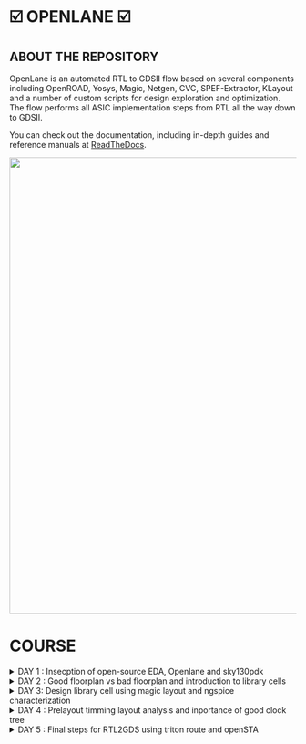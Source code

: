 # ☑️ OPENLANE ☑️

## ABOUT THE REPOSITORY
OpenLane is an automated RTL to GDSII flow based on several components including OpenROAD, Yosys, Magic, Netgen, CVC, SPEF-Extractor, KLayout and a number of custom scripts for design exploration and optimization. The flow performs all ASIC implementation steps from RTL all the way down to GDSII.

You can check out the documentation, including in-depth guides and reference manuals at [ReadTheDocs](https://openlane.readthedocs.io/).


<img src="https://github.com/Vinodkumar8318/Pes_Openlane_work/assets/142583979/b7591af9-cd28-4e59-abd4-c6a487935097" width=800 >


 # COURSE 
<details>
<summary> DAY 1 : Insecption of open-source EDA, Openlane and sky130pdk  </summary>
<br>

# 1) Introduction to QFN-48 Package,chip,pads,core,die,and IP's and Introduction to RISC-V

- Generally an Aurdino board or an FPGA board consists of an chip or processor inside it.
- The internal veiw of chip will be as below

![image](https://github.com/Vinodkumar8318/Pes_Openlane_work/assets/142583979/e360670e-f8d1-4ad0-89c5-5610e73a73e6)


![image](https://github.com/Vinodkumar8318/Pes_Openlane_work/assets/142583979/903374bb-7f68-429a-868f-f87c228b0d3c)


RISC-V is an open standard instruction set architecture based on established reduced instruction set computer principles. Unlike most other ISA designs, RISC-V is provided under royalty-free open-source licenses. 


![image](https://github.com/Vinodkumar8318/Pes_Openlane_work/assets/142583979/f911d452-d9a4-4226-976b-342f1c638536)





# 2) SOC Design and OpenLANE

## a) Components of open-source digital asic design**
 - Digital ASIC design, It mainly consists of
   - RTL IP's
   - EDA Tools
   - PDK Data

![image](https://github.com/Vinodkumar8318/Pes_Openlane_work/assets/142583979/aa667615-e543-40ba-adbd-77f215cb9ccf)
      

  - Open source digital ASIC design

![image](https://github.com/Vinodkumar8318/Pes_Openlane_work/assets/142583979/e8cdc897-6abe-422d-9e22-77ebbcf20177)

- What is PDK..?
  - Process Design Kit (PDK) Collection of files used to model a fabrication process for the EDA tools used to design an IC.
      - Process design rules : DRC,LVX,PEX
      - Device models
      - Digital standard cell Libraries
      - I/O libraries


 
## b) Simplified RTL2GDS Flow**

![image](https://github.com/Vinodkumar8318/Pes_Openlane_work/assets/142583979/3009c334-659e-4d09-89da-0314b20ba1db)

         1. Synthesis
         2. Floor planning and Power planning
         3. Placement 
         4. Clock tree synthsis (CTS)
         5. Routing 
         6. Sign off



## c) Introduction to Openlane ans strivechipsets**

   #### OPENLANE was started as an open-souce flow for a true Open source Tape-out experiment,
   #### STRIVES is a family of open everything socs.

   ![image](https://github.com/Vinodkumar8318/Pes_Openlane_work/assets/142583979/112a893f-0072-4018-88fa-10d6b07258ce)


   #### Goal of Openlane asic flow is :
    - Produce a clean GDSII with no humaninterventions
         - CLEAN means 
                - No LVS voilations
                - No DRC voilations
                - Timming voilations

    - Open Lane is tunned for the skywater 130nm open PDK .
    - Open lane is containerzied which means
                - Functional out of the box 
                - Instruction to built and run natevly with flow
    - Open lane has two mode of operation 
                - Atonomous 
                - Interative


## d) Introduction to Openlane Detailed ASIC flow design


   ![image](https://github.com/Vinodkumar8318/Pes_Openlane_work/assets/142583979/2d90d2e2-ba8a-48e9-bca7-b22d68195acc)

   
Here's a detailed ASIC design flow using OpenLane and the associated tools and software:

**1. Synthesis:** RTL code is synthesized into a gate-level netlist, optimizing for area, power, and timing.
   - **Tools/Software**: 
     - Yosys for synthesis.
     - ABC (A System for Sequential Synthesis and Verification) for technology mapping.
     - Cell libraries specific to the target process.
     - Yosys

       
**2. Floorplanning:** Define the chip's area and arrangement of major functional blocks.
   - **Tools/Software**: 
     - OpenROAD's TritonRoute for global placement.
     - Magic for floorplan visualization.
     - Chip floor planning - Partinioning the chip die between different system building blocks and place the I/O pads.
     - Macro floor planning - Dimensions, Pin locations, rows defination.
     - Power planning - It is typically assigned with multiple VDD and VSS (Power straps, Power pads, Power rings)
    
       
**3. Placement:** Position individual gates and standard cells optimally within the predefined areas.
   - **Tools/Software**: 
     - RePLace (REctangle PLACEr) for placement.
     - Magic for placement visualization.
     - Placement is usually done in 2 steps
              - Global placement
              - Detailed placement

       
**4. Clock Tree Synthesis:** Design a clock distribution network to ensure synchronous clock signals.
   - **Tools/Software**: 
     - OpenROAD's TritonCTS for clock tree synthesis.
    
     
**5. Routing:** Establish interconnections while adhering to design rules, optimizing for signal integrity and timing.
   - **Tools/Software**: 
     - FastRoute for global and detailed routing.
     - Magic for routing visualization.


**6. Design Rule Checking (DRC):**  Verify that the layout complies with manufacturing design rules.
   - **Tools/Software**: 
     - Magic for initial DRC checks.
     - OpenROAD's TritonRoute for DRC repair.


**7. Layout Versus Schematic (LVS) Verification:** Confirm that the physical layout matches the intended functionality described at the RTL level.
   - **Tools/Software**: 
     - Netgen for LVS checks.


**8. Parasitic Extraction:** Extract parasitic capacitance and resistance values from the layout for accurate timing analysis.
   - **Tools/Software**: 
     - QFlow's SPEF extraction tool for parasitic extraction.


**9. Static Timing Analysis (STA):** Analyze timing paths to ensure setup and hold time constraints are met.
    - **Tools/Software**: 
      - OpenSTA for static timing analysis.


**10. Physical Verification:** Perform a series of checks including DRC, LVS, and electrical rule checks (ERC).
    - **Tools/Software**: 
      - Magic for DRC and LVS checks.
      - Netgen for ERC checks.


**11. GDS2 Generation:** Convert the final layout data into GDS2 format for fabrication.
    - **Tools/Software**: 
      - Magic for GDS2 generation.Here's a detailed ASIC design flow using OpenLane and the associated tools and software:



#### Synthis exporation
![image](https://github.com/Vinodkumar8318/Pes_Openlane_work/assets/142583979/cebdad09-b756-41b7-978a-5207cda487f2)


#### Design exploration
  ![image](https://github.com/Vinodkumar8318/Pes_Openlane_work/assets/142583979/7d1b82d0-c25e-499d-a499-b265da46197a)


# 3) Open- Source EDA tools

#### Openlane Directory structure in detail

   - cd Desktop/
   - cd home/tools/
   - cd openlane_working_dir/
   - ls
   - cd openlane
   - docker
   - ./flow.tcl -interactive

![image](https://github.com/Vinodkumar8318/Pes_Openlane_work/assets/142583979/c888176e-1f70-442f-9cf7-84e865898911)


#### Design Preparation step

    - in openlane directory
    - package require openlane 0.9
    - prep -design picorv32a

![image](https://github.com/Vinodkumar8318/Pes_Openlane_work/assets/142583979/cc01cf5a-a7d6-44b7-86a5-065977e2eafb)


#### Review files after design synthsis and run synthsis

    - run_synthesis

![image](https://github.com/Vinodkumar8318/Pes_Openlane_work/assets/142583979/0e4690bd-42b7-4824-96e3-c6879a5e5654)


![image](https://github.com/Vinodkumar8318/Pes_Openlane_work/assets/142583979/550268eb-a857-49bb-89ba-5a99a0ab0262)


   - Here the counter d flipflop is **1613**
   - The number of cells is **14876**
   - The flop ration for our design will be 1613/14876 = 0.108
   - In percentage = 10.08 %

     
#### Openlane Project Github link Discription

https://github.com/efabless/openlane

[Back to COURSE](https://github.com/Vinodkumar8318/Pes_Openlane_work/tree/main#course)

</details>




<details>
<summary>DAY 2 : Good floorplan vs bad floorplan and introduction to library cells </summary>
<br>


# GOOD FLOORPLAN VS BAD FLORPLAN AND INTRODUCTION TO LIBRARY CELLS

## 1) CHIP FLOOR PLANNING CONSIDERATIONS

## L1) Utilization Factor and Aspect ratio

  ![image](https://github.com/Vinodkumar8318/Pes_Openlane_work/assets/142583979/3aef58ab-6ea3-4aec-9ea3-a1c5ed63b771)

    - Defining the width and height of the core and Die
    - Consider a netlist with 2 FF and 2 gates with the connections shown below


**STEP-1** Make the gates as a Squared box 

![image](https://github.com/Vinodkumar8318/Pes_Openlane_work/assets/142583979/4f09822c-6af6-42c8-a712-5ae75beed286)


**STEP-2** Find out the dimensions of the core and Die ( Dimensions of the standard cells )

![image](https://github.com/Vinodkumar8318/Pes_Openlane_work/assets/142583979/3e2a0161-d1df-470b-a65f-0163083508ad)


 #### For example 
  - Let us assume that each FF and Gates is on 1 cm breadth and 1cm height
  - Now Area of each standard cell will be will of 1 cm sq .
  - Allining tha area ocuupied the netlist in a in a single core .
  - Below the netlist will be fit into the core So it will be **100% utilization**
  - **Utilization factor** = Area occupied by the netlist / Total area ocuupied by the core.
  - where 4sq / 4sq = 1 . 
  - In this case when utilization factor = 1 , then the core is full no extra components can be added.
  - **Aspect ratoio** = Height / width , if it is 1 , it signifies that the core is square shaped.




## L2) Pre placed cells

![image](https://github.com/Vinodkumar8318/Pes_Openlane_work/assets/142583979/a005bcbc-a546-4648-b8a5-0e23ad8c1944)

  - Conisder a combinational block -> Gate level diagram.
  - Seperate that gate level diagram into two blocks.
  - Consider the multiple blocks are inside a Black box Now seperate the blackbox as two differnet IP's or Modules .
  - The Arrangements of the IP's in a chip is called as **Floor planning**.
  - The IP's will have an user defined loctions and they can be placed in a chip before the placement and rouiting is done hence these are calle as **Pre placed Cells**




## L3) Decoupling Capacitors

![image](https://github.com/Vinodkumar8318/Pes_Openlane_work/assets/142583979/1892d647-2b21-4e6a-8030-66ce9364f7cc)

  - For any signal to be considered as a Logic 0 and Logic 1, It should be within the NM range ( Either NML or NMH )
  - The area between the NML and NMH is called undefined area
  - So in order to maintain the signal to be in the NML or NMh **Decoupling capacitors** are used.
  - Decoupling capacitors are mainly used to maintain the signal are not inside the undefined area.
    



## L4) Power Planning

![Screenshot from 2023-09-14 12-58-34](https://github.com/Vinodkumar8318/Pes_Openlane_work/assets/142583979/ff16ed45-9495-49a6-b260-d3d194323738)

  - Insted of using individual VDD and VSS for multiple cells in a Block.
  - Suppose if there are four cells in a Block , Each cell having seperate VDD and VSS are called as **Power Planning**




## L5) Pin placement and Logical cell placement Blockage

![image](https://github.com/Vinodkumar8318/Pes_Openlane_work/assets/142583979/71f697d9-472c-4e79-a502-2f7001500a86)

  - Here consider a 4 set of circuts with input, clk and output,
  - Considering all 4 circuits together and placing on a chip in such a way that INPUTS should be at one side and OUTPUT should be at one side which helps us to make the connections easily.
  - So this process is called as **Pin placement**
  - Making sure that non of the automated routing tool should not be placed near the i/p and o/p cells it needs to block the cells This is called as **Logical cell placement Blockage**
    

**Pin Placement**

![image](https://github.com/Vinodkumar8318/Pes_Openlane_work/assets/142583979/e9a4597c-0d8b-4c75-a8a2-051b0ecb81c7)


**Logical cell placement Blockage**

![image](https://github.com/Vinodkumar8318/Pes_Openlane_work/assets/142583979/cf98ef58-1fb1-4de8-9767-064c70428a9c)





## L6) Steps to run Flopor planning using Openlane

      - These are the defalt Floorplans 
 
 ![image](https://github.com/Vinodkumar8318/Pes_Openlane_work/assets/142583979/490bb702-b125-4a02-8b91-f3b190a4580b)


 ![image](https://github.com/Vinodkumar8318/Pes_Openlane_work/assets/142583979/7d421dc9-ea0c-4250-ae6f-2d8598717d3b)


 ![image](https://github.com/Vinodkumar8318/Pes_Openlane_work/assets/142583979/e080bb6a-bb17-4001-a3f2-0774536b20b4)


## L7)

              - In the openlane shell

![image](https://github.com/Vinodkumar8318/Pes_Openlane_work/assets/142583979/382fb424-a1f7-46a5-981d-bf0aef5ba065)
              
              - To open the Floorplan we go to the required directory that is
                   > vsduser@vsdsquadron:~/Desktop/work/tools/openlane_working_dir/openlane/designs/picorv32a/runs/11-09_15-36/results/floorplan
              - Using the ```cd``` command.
              - Then we type the command:
                   > magic -T /home/vsduser/Desktop/work/tools/openlane_working_dir/pdks/sky130A/libs.tech/magic/sky130A.tech lef read ../../tmp/merged.lef def read picorv32a.floorplan.def &

              - The following layout is displayed

![image](https://github.com/Vinodkumar8318/Pes_Openlane_work/assets/142583979/6622214d-dac3-4cd8-b8d2-f3f30c095247)

              - We can press 's' and then 'v' to align the design to the center of the screen.

              - We can right click on the mouse and pess 'z' to zoom into a desired part.

![image](https://github.com/Vinodkumar8318/Pes_Openlane_work/assets/142583979/8fb90206-cd3c-4177-9936-09885389bc84)

              - We can check the details of the ports as follows
              - Hover over a port with your crosshair and press 's' on your keyboard
              - Now open the tkcon command window and type ```what```.
              - This will show you the details of the selected port.

![image](https://github.com/Vinodkumar8318/Pes_Openlane_work/assets/142583979/fbb5a5da-ce91-41fa-a23b-21eda8b68d5c)
             
              - If we zoom in a little more, we can see the tap cells.
              - They are present to prevent latch up conditions which occur in the CMOS devices

![image](https://github.com/Vinodkumar8318/Pes_Openlane_work/assets/142583979/540cc442-61e7-41f9-8075-276feb7f048f)

              - These are the standard cells that are used in the design




## 2) LIBRARY BINDING AND PLACEMENTS


### L1) Netlist binding and initial Place Design

       - Bind netlist with physical cells 
       - Here it defines about the shape and sixe of the standard cell
       - Each cells are defined only in either rectange shape or square shape 
       - In this example, 1 refers to NOT gate, 2 refers to AND gate.   [image 1]
       - Larger the cell size 
          > It has a least resistance path
          > Performes Faster
       - Once we have a Physical veiw of all cells, It is placed on the Floorplan according to the Netlist.  [image 2]

![image](https://github.com/Vinodkumar8318/Pes_Openlane_work/assets/142583979/42d823d6-4c27-4631-805e-7d8d972ab95a)


![image](https://github.com/Vinodkumar8318/Pes_Openlane_work/assets/142583979/f7ff1136-48b7-4e0f-81ea-6a4cbeba3222)



### L2 and L3) Optimize placement using estimate wire length and capacitance

        - When the cells are not extactly placed on the floorplan as in the netlist, If the relevant cells are not near to i/p or o/p.
        - Then estimation of wirelength and capacitance comes in.
        - Depending on the Capacitance and how far the cells are from input and output, Some **Buffers** are added in order to reduce the Wirelength and also to get a complete signal without any             lossses of signal ( but in cost of Area which can be minimized later )
    
          
![image](https://github.com/Vinodkumar8318/Pes_Openlane_work/assets/142583979/59d2d9da-75ca-4615-88e4-f0c0c9878509)


![image](https://github.com/Vinodkumar8318/Pes_Openlane_work/assets/142583979/efe1ae28-f0bd-4df2-aec4-b2316b7e3857)



### L4) Need for libraries and characterization 

        - Library characterization and modelling depends on some steps,
        - Logic synthesis  ->  Floor planning  ->  Placement  ->  Clock Tree synthesuis ( CTS )  ->  Routing 
        - The collection of all the standard cells are placed is one area which is referred as **Library**

        
![image](https://github.com/Vinodkumar8318/Pes_Openlane_work/assets/142583979/2c0629b1-a07e-45d8-a58a-3e865f7ff28f)



### L5) Congestion aware placement using replace
          - To view the placement we type
                   > run_placement
          - In the OpenLANE shell.

![image](https://github.com/Vinodkumar8318/Pes_Openlane_work/assets/142583979/18162a42-f288-4007-baba-6f759a9a6184)

          - This is the result displayed. As we can see the '/picorv32a.placement.def' file is read.

![image](https://github.com/Vinodkumar8318/Pes_Openlane_work/assets/142583979/5c9dc6ed-fc8e-4f8f-80c8-922a4f749991)

          - We move one directory up from the 'floorplan' folder using
                   > cd ../placement/

          - To view the placement design we use the command
                   > magic -T /home/vsduser/Desktop/work/tools/openlane_working_dir/pdks/sky130A/libs.tech/magic/sky130A.tech lef read ../../tmp/merged.lef def read picorv32a.placement.def

![image](https://github.com/Vinodkumar8318/Pes_Openlane_work/assets/142583979/a2807440-c80b-43c3-967d-e2c113fb44a4)

          - The above is displayed.
          - All these standard cells were present at the initial layout of the floorplan.

![image](https://github.com/Vinodkumar8318/Pes_Openlane_work/assets/142583979/c4f005a1-0ac8-4693-bf09-d920692c4f09)

          - If we zoom in we can see the placement of the standard cells in the standard cell rows.




## 3) CELL DESIGN AND CHARACTERIZATION FLOW

### L1) Inputs for cell Design Flow
       - For each standard cell (AND,NOR,INVERTER,FF ect) There are different cell design flow
       - Each Cell Design Flow consists of 3 steps:
               - Inputs ( which mainly consists of PDK's [ DRC and LVs rules, Spice models, library ect] )
               - Design Steps (this mainly invovles 3 steps)
                      - Circuit Design
                      - Layout Design 
                      - Charecterization
               - Outputs ( Outputs we get here is  CDL circuit description language )
               
   #### User defined specifications
       - Cell height = The seperation between the power rail and ground rail defines the cell height.
       - Supply voltage = A certain cell should be operated at a certain supply voltage which is defined by the Top level design
       - Metal Layer = Certain Libraries van be designed on a particular Metal Layer.
       - Pin Location = Library nedds to decide on the pins and the pin location where it needs to be placed.

               
### L2) Circuit Design step
      - There are teo steps involved in circuit design:
            > Implement the Function itself
            > Modelling the PMOS and NMOS transisters in such a way that the aspect ratio should be matched.
            
      
### L3) Layout Design step
      - Implimenting the PMOS and NMOS values into layout are called Layout Design 
      - Steps involved in the layout design are:
           - Get the function implimented through the MOS transistors
           - Get a PMOS network graph and NMOS network graph
           - Obtain Euler's Path and draw a Stick Diagram
           - Convert the stick diagram into a proper Layout diagram
           - EXtract the paracetics from the layout and CHaracterize it interms of Timmings.

           
### L4) Typical Charaterization Flow
     - Steps involved in the characteriztion flow are :
           - Read in the Model Files
           - Read the extracted spice netlist
           - Define how to recongnise the behaviorur of the buffer
           - Read the subcircuits of the inverters 
           - Attach the neccessary Power source
           - Apply the stimulus
           - Provide the neccessary output capacitance
           - Provide the necessary simulation command.
           - Feed in all the 1 to 8 steps to a configuration file ( GUNA )


![image](https://github.com/Vinodkumar8318/Pes_Openlane_work/assets/142583979/0628a4c9-b6ec-4321-8d47-738c8892cd6a)


![image](https://github.com/Vinodkumar8318/Pes_Openlane_work/assets/142583979/0f0ba7e0-0b4c-4f67-87d7-b4256aaecca4)


![image](https://github.com/Vinodkumar8318/Pes_Openlane_work/assets/142583979/64a04551-d324-4641-ae5b-d285bfc35305)



## 4) GENERAL TIMMING CHARECTERIZATION PARAMETERS

### L1) Timming Threshold definations
      - Timming Threshold Definations
          - slew_low_rise_thr
          - slew_high_rise_thr
          - slew_low_fall_thr
          - slew_high_fall_thr
          - in_rise_thr
          - in_fall_thr
          - out_rise_thr
          - out_fall_thr

![image](https://github.com/Vinodkumar8318/Pes_Openlane_work/assets/142583979/785c4894-f56c-49f5-8967-64d8186ea5b3)


![image](https://github.com/Vinodkumar8318/Pes_Openlane_work/assets/142583979/7059e853-ae6d-4d3e-983d-6d60f1643bbe)


         
### L2) Propogation delay and transition time

**Propagation Delay**
The time difference between when the transitional input reaches 50% of its final value and when the output reaches 50% of its final value.
     
     - There should be no negative delay in the charecterization, This can be taken care by setting a proper threshold point.

```
    Propagation delay = time(out_fall_thr)-time(in_rise_thr)

```
![image](https://github.com/Vinodkumar8318/Pes_Openlane_work/assets/142583979/ad875fdb-f7fb-42e2-967e-307273173e1c)


![image](https://github.com/Vinodkumar8318/Pes_Openlane_work/assets/142583979/00e224cb-ad87-4d70-b4a5-ff520bede55d)


**Transition Time**
The time it takes the signal to move between states is the transition time , where the time is measured between 10% and 90% or 20% to 80% of the signal levels.

```
Rise transition time = time(slew_high_rise_thr) - time (slew_low_rise_thr)
```

```
Fall transition time = time(slew_high_fall_thr) - time (slew_low_fall_thr)
```

![image](https://github.com/Vinodkumar8318/Pes_Openlane_work/assets/142583979/0bc19251-9424-4e08-a7f4-c5fae5bc5072)



[Back to COURSE](https://github.com/Vinodkumar8318/Pes_Openlane_work/tree/main#course)

</details>
<details>
<summary>DAY 3: Design library cell using magic layout and ngspice characterization </summary>
<br>

# 1) LABS FOR CMOS INVERTER NGSPICE SIMULATIONS

   ### L1) IO Placer revision
   
   ### L2) Spice deck creation for CMOS inverter
             - Create a SPICE DECK first
             - > Connectivity information about the netlist
             - > Set a component values
             - > Identify the nodes
             - > Name the nodes


![image](https://github.com/Vinodkumar8318/Pes_Openlane_work/assets/142583979/954992d0-3bc7-4472-9da6-4d421e22b52b)


             SPICE DECK = ***Model description***
                          ***Netlist Description***
                          M1 out in vdd vdd pmos w=0.375u L=0.25u
                          M2 out in 0 0 nmos w=0.375u L=0.25u
                          
                          cload out 0 10f

                          Vdd vdd 0 2.5
                          Vin in 0 2.5
                          
                          *** Simulation commands ***
                          .op
                          .dc Vin0 0 2.5 0.05

                          *** .include tsmc_0.25um_model.mod ***
                          .LIB "tsmc_0.25um_model.mod" CMOS_MODELS
                          .end
                          
                          
![image](https://github.com/Vinodkumar8318/Pes_Openlane_work/assets/142583979/a0d82108-57f3-4a8e-b48d-738fd9455ed1)


![image](https://github.com/Vinodkumar8318/Pes_Openlane_work/assets/142583979/0da222fd-69e1-4669-b815-c301ba82f4d0)
 
   
   ### L3) Spice simulation lab for cmos inverter
                  - Spice simulation for a particular specification
                  
![image](https://github.com/Vinodkumar8318/Pes_Openlane_work/assets/142583979/6e63ed80-6cad-4f4a-9602-34ded2360357)


![image](https://github.com/Vinodkumar8318/Pes_Openlane_work/assets/142583979/d679273d-4f95-4d47-bab0-1246d5ffe000)


   ### L4) Switchin threshold vm
            - The CMOS on the right side has a bigger size than the one on the left.
            - These waveforms tell us that the CMOS is a very robust device. The characteristics of the CMOS are maintained across a variety of sizes.
            - The arrow is pointing to the point where 'Vin = Vout'.

![image](https://github.com/Vinodkumar8318/Pes_Openlane_work/assets/142583979/ceeebacd-4ae3-475b-af6e-d4e4570e9566)
            - Above graph gives details on each point and its significance
            
![image](https://github.com/Vinodkumar8318/Pes_Openlane_work/assets/142583979/8373d80c-5fe4-4bcf-b35f-c218f83439bb)


         - 
   ### L6) Lab steps to gitclone vsdstd cell design
            - We need to perform a git clone here from a repository that we require, to do the future labs.
            - We can type the following command
                  ```
                  git clone https://github.com/nickson-jose/vsdstdcelldesign.git
                  ```

            - Now we need to copy the 'sky130A.tech' file into the directory we just cloned
            - We can do this by using
                  ```
                  cp sky130A.tech /home/vsduser/Desktop/work/tools/openlane_working_dir/openlane/vsdstdcelldesign
                  ```
                  ```
                  magic -T sky130A.tech sky130_inv.mag & 
                  ```  
             in the follwoing directory shown in the figure

![image](https://github.com/AniruddhaN2203/pes_pd/assets/142299140/c0cefbbc-dfd8-40b0-859e-3603e5589416)



  
## 2) INCEPTION OF LAYOUT CMOS FABRICATION PROCESS

### L1) Create Active Regions
           - Selecting a subsrate ( p-type, High resistivity, Doping level,oreintation )
           - Creating active region for transistors
                     - Step1 -> Deposit the kayer of photo resist
                     - Step2 -> Mask1 the region (protecting)
                     - Step3 -> So the UV rays doesnt hit the photoresist layer which is under Mask.
                     - Step4 -> Silicon layer is etched off in the Non masking region.
                     - Step5 -> Remove the Photoresist
                     - Step6 -> Placed in an oxidation furnance
                     - Step7 -> Isolation area will be created This process is called as LOCUS.

![image](https://github.com/Vinodkumar8318/Pes_Openlane_work/assets/142583979/bed3cb8f-55d9-43bb-900c-f99eff654df9)


![image](https://github.com/Vinodkumar8318/Pes_Openlane_work/assets/142583979/efe68587-e3f3-407b-ac55-4e7a50367459)


### L2) Formation of N-well and P-well
                   - Step1 -> Photoresist the Layer
                   - Step2 -> Mask2 in the required region
                   - Step3 -> Expose the photoresist to UV rays
                   - Step4 -> Non masking area will be wanished
                   - Step5 -> Create a P-well ,It is created by using BORON
                   - Step6 -> Create a N-well ,It is created by using Phosphorous
                   - Step7 -> Take the complete structure into High Temperature Furnace
                   - Step8 -> This diffuses the wells and make proper n-well and p-well, This is called as twin tub process

![image](https://github.com/Vinodkumar8318/Pes_Openlane_work/assets/142583979/d83b05f8-adc1-41d4-b455-bf37e3667804)


![image](https://github.com/Vinodkumar8318/Pes_Openlane_work/assets/142583979/e56c93fe-5afe-4ac4-b15e-887f9c99874d)


### L3) Formation of gate terminal
                   - Step1 -> Gate formation involves depositing a gate oxide
                   - Step2 -> Defining gate patterns using photolithography
                   - Step3 -> Depositing gate material
                   - Step4 -> Etching to create gates
                   - Step5 -> Doping the substrate and insulating the gates.

![image](https://github.com/Vinodkumar8318/Pes_Openlane_work/assets/142583979/52c6eeaa-9910-453b-b130-3cab4b728f1a)


![image](https://github.com/Vinodkumar8318/Pes_Openlane_work/assets/142583979/c37e64fa-802e-4db3-8bb0-55952be93be4)


### L4) Ligtly dopped drain (LDD) formation
                   - Lightly doped drain (LDD) formation involves implanting the drain and source regions of a MOSFET transistor with a lighter concentration of dopants to reduce hot 
                     electron effect and short channel effect and enhance device performance.
                   - Doing both  n+ impantation and p+ implantation.
                   - It involves plasma etching here
                   
 ![image](https://github.com/Vinodkumar8318/Pes_Openlane_work/assets/142583979/34f83ae3-dea6-4e6d-b049-46d2c3028048)


 ![image](https://github.com/Vinodkumar8318/Pes_Openlane_work/assets/142583979/62580c2e-af68-408f-8bfa-347d043ab5fe)

                            
### L5) Source and drain formation
                  - Source and drain formation in a MOSFET transistor typically involves doping the silicon substrate with chemicals such as arsenic or phosphorous for n-type regions 
                  (source and drain) and boron for p-type regions (source and drain).
                  - Here the source and drain are done by using ARSENIC method
                  - High temperature annealing is performed.

![image](https://github.com/Vinodkumar8318/Pes_Openlane_work/assets/142583979/79dd4508-6eca-4f86-bd6f-5c1240e692bf)


![image](https://github.com/Vinodkumar8318/Pes_Openlane_work/assets/142583979/3d2cc62f-0453-4712-9940-1b7215b5038d)


### L6) Local interconnect formation
                  - Steps to form Contacts and Interconnects(local) 
                      - Step1 -> Titanium is deposited with a process known as sputtering. 
                      - Step2 -> Wafer is heated to about 650 - 700 C in an N2 ambient furnace for 60 seconds. 
                      - Step3 -> TiSi2 contacts are formed.  TiN is also formed used for local communication. 
                      - Step4 -> TiN is etched using RCA cleaning.

![image](https://github.com/Vinodkumar8318/Pes_Openlane_work/assets/142583979/b1d69f8c-29cf-4d31-b1e0-28116431d9d5)


![image](https://github.com/Vinodkumar8318/Pes_Openlane_work/assets/142583979/9d82ed40-e8b0-4d33-ba28-4c4a654c5084)
                      
### L7) Higher level metal formation
                 - Step1 -> Forming contacts and interconnects locally involves depositing a dielectric material like silicon dioxide
                 - Step2 -> Patterning it using photolithography
                 - Step3 -> Eetching contact holes 
                 - Step4 -> Depositing a barrier metal (e.g., titanium or titanium nitride)
                 - Step5 -> Filling with a conductor (e.g., aluminum or copper) using chemical vapor deposition (CVD)
                 - Step6 -> And then planarizing through chemical-mechanical polishing (CMP).

![image](https://github.com/Vinodkumar8318/Pes_Openlane_work/assets/142583979/25b8dee5-80c4-4f95-983e-cf41e29050c4)


![image](https://github.com/Vinodkumar8318/Pes_Openlane_work/assets/142583979/0fe538d7-15d7-4334-b1ae-80112146cf3c)


![image](https://github.com/Vinodkumar8318/Pes_Openlane_work/assets/142583979/cdc36969-8abe-473b-bbea-7fbf91b0a7e2)


### L8) Lab introduction to Sky130 basic layers layout and LEF using inverter

                - Now let us look at the layout of a CMOS inverter. To open this we type the command

![image](https://github.com/Vinodkumar8318/Pes_Openlane_work/assets/142583979/ffaeccd3-bc9d-4169-a71c-bd49ac46d11f)

                - Now run the command 
                     > magic -T sky130A.tech sky130_inv.mag &
                - The following layout will be displayed.

![image](https://github.com/Vinodkumar8318/Pes_Openlane_work/assets/142583979/ff9195c0-7445-4f75-bf56-0e9d3567196d)


                - We can get to know the details of the inverter by hovering the mouse cursor over it and pressing 's' on the keyboard. 
                - Then we can type what in the tkcon. 
                - Pressing 's' three times will show what parts are connected to the selected part.
                - We shall look at the difference between LEF and Layout. The above image is a Layout.
                - LEF represents abstract component data in a machine-readable format for IC libraries, while layout is the physical geometric arrangement 
                  of these components on a semiconductor chip.


                 
### L9) Lab steps to create std cell layout and extract spice netlist

![image](https://github.com/Vinodkumar8318/Pes_Openlane_work/assets/142583979/2d94dc13-23e4-4fba-be19-c7b4ce650e60)


                - DRC error can be veiwed on the tkcon
                - To extract Spice Netlist we perform the following steps in the tkcon window:


![image](https://github.com/Vinodkumar8318/Pes_Openlane_work/assets/142583979/93bac30d-c8a1-4445-afed-ffe79c083150)



                - We use the commands
                       > ext2spice cthresh 0 rthresh 0 -> this is done to copy the parasitic capacitances
                - The next command is
                       > ext2spice
                - We can see that a sky130_inv.spice file will be created


![image](https://github.com/Vinodkumar8318/Pes_Openlane_work/assets/142583979/72bccd1d-53f6-4576-9d5e-1495bd6b2173)


## 3) SKY130 TECH FILE LABS

### L1) Lab steps to create final SPICE deck using Sky130 tech
               - To start off we look at the minimum value of the layout window

![image](https://github.com/Vinodkumar8318/Pes_Openlane_work/assets/142583979/3348cb27-20ec-41cd-8cb7-6ca935e4cf47)


               -  We can use 'g' on the keyboard to activate the grid and after selecting a grid by right clicking on the mouse, we type box in tkcon window to check the 
                  minimum value of the layout window


![image](https://github.com/Vinodkumar8318/Pes_Openlane_work/assets/142583979/e51c812f-17b3-4aec-9494-a7ca47789b0b)

### L2) Lab steps to characterize inverter using sky130 model files
               - Next we need to open the spice file using the command
                        > gedit sky130_inv.spice
               - We need to configure it to the above specifications.
               - Characterize Inverter using Sky130 Models
               
![image](https://github.com/Vinodkumar8318/Pes_Openlane_work/assets/142583979/47956882-ed55-49c0-b44d-c74b9b35bd90)

               - We now plot the graph for output vs input sweeping the time.
               - We first use the command
                        > ngspice sky130_inv.spice
               - In the ngspice shell we use the command
                        > plot y vs time a
               - The following graph will be displayed

![image](https://github.com/Vinodkumar8318/Pes_Openlane_work/assets/142583979/c84ab36b-f69f-4522-ae24-0e991cdcb186)


![image](https://github.com/Vinodkumar8318/Pes_Openlane_work/assets/142583979/15043af9-98b3-4240-9e95-3bab51d89998)


![image](https://github.com/Vinodkumar8318/Pes_Openlane_work/assets/142583979/7253702f-ef83-4dee-be43-8836d566c4fd)

#### Rise Time -> time taken to rise from 20% to 80% of the max value -> 2.25075e-09 - 2.184e-09 = 0.006675e-09 s.


![image](https://github.com/Vinodkumar8318/Pes_Openlane_work/assets/142583979/a2bbacc2-2fc3-4a0d-a479-83a7c0389344)


![image](https://github.com/Vinodkumar8318/Pes_Openlane_work/assets/142583979/0e30da76-0999-4ab1-a3f6-9f7984f4a64a)

#### Propogation Delay/Cell Rise Delay -> 2.21379e-09 - 2.15e-09 = 0.06379e-09 s.


### L3) Lab introduction to Sky130 pdk's and steps to download labs
               - Enter the command
                       > wget http://opencircuitdesign.com/open_pdks/archive/drc_tests.tgz
               - Move the fikes into the desktop using the below command
                       > mv drc_tests.tgz Desktop/
               - Extract the file using the folloeing command
                       > tar xfz drc_tests.tgz 
               - Check the files inside it using ls command

![image](https://github.com/Vinodkumar8318/Pes_Openlane_work/assets/142583979/a3efcb42-3468-44a8-ba79-b0a972615736)



![image](https://github.com/Vinodkumar8318/Pes_Openlane_work/assets/142583979/8a72b6d9-47e0-4232-be72-5e1cb4bc6610)
    
     
    
### L5) Lab introduction to Magic and steps to load Sky130 tech-rules

            - To open the software we type
                 > magic -d XR

![image](https://github.com/Vinodkumar8318/Pes_Openlane_work/assets/142583979/c5c111f9-de69-4615-852c-320067d29161)

![image](https://github.com/Vinodkumar8318/Pes_Openlane_work/assets/142583979/f1f51fc8-8a43-4ca4-8610-e834870977c3)

            - Selct M3 by clicking left an right button in the mouse , select an area M3
            - And then tpe this command in the tkcon window It shows a DRC error 
                 > drc why
                   
![image](https://github.com/Vinodkumar8318/Pes_Openlane_work/assets/142583979/7af2afdf-0c94-4a7a-9a54-0ee3b8fd16e5)

            - To add contact cuts to metal3, first select an area using left and right click. Then hovering 
                over the m3contact we click middle mouse button.
            - To check the black boxes inside this, Type the following command 
                 > cif see VIA2

![image](https://github.com/Vinodkumar8318/Pes_Openlane_work/assets/142583979/c2aee3f7-f35d-439b-a8c7-492aff5a56ba)



### L6) Lab exercise to fix poly.9 error in Sky130 tech-file
       - In magic file type the following command
            > load poly
       - There will a diff between the spacing of poly.9 
       - In order to over come this we need to sort the DRC error

![image](https://github.com/Vinodkumar8318/Pes_Openlane_work/assets/142583979/c1065d5c-547e-40c7-84e6-08c7689d1994)

       - There is a DRC error in the poly.mag file in 'poly.9'.
       - Open the sky130A.tech file in the editor and make the following changes
             > vi sky130A.tech 
       - Add this line in the editor 
             >  spacing xhrpoly,uhrpoly,xpc allpolynonres 480 touching_illegal \
                     "xhrpoly/uhrpoly resistor spacing to diffusion < %d (poly.9)"

             > spacing npres allpolynonres 480 touching_illegal \
                     "poly.resistor spacing to N-tap < %d (poly.9)"
              
![image](https://github.com/Vinodkumar8318/Pes_Openlane_work/assets/142583979/c1ea1ff1-9c76-44ba-b674-517ca947dcc6)

![image](https://github.com/Vinodkumar8318/Pes_Openlane_work/assets/142583979/8b6b7bc1-aa00-49ca-8a53-526dd57b0b5b)

      - Now open the tkcon window and type 
            > tech load sky130A.tech
            > drc check 
      - Now we can see that the DRC eroor will be solved 
      
![image](https://github.com/Vinodkumar8318/Pes_Openlane_work/assets/142583979/03a0b4ee-1598-4c77-b36c-3b104fe7c919)
  

### L8) Lab challenge exercise to describe DRC error as geometrical construct
      - Now we open the nmwell.mag file
      - Open the tkcon window and type the following command
           > cif ostyle drc
           > cif see dnwell_shrink
           > cif see nwell_missing
     - The following window appears

![image](https://github.com/Vinodkumar8318/Pes_Openlane_work/assets/142583979/4e033c6d-d5f7-4d5c-94af-cd5bff63ae19)


### L9) Lab challenge to find missing or incorrect rules and fix them
       - Add nsubstratencontact somwhere into the nwell

![image](https://github.com/Vinodkumar8318/Pes_Openlane_work/assets/142583979/bdda61a6-cdb9-4604-a666-ab2900f6e4a5)
      
       - And then make these changes in the editor file
          > cifmaxwidth nwell_untapped 0 bend_illegal \
              "Nwell missing tap (nwell.4)"

![image](https://github.com/Vinodkumar8318/Pes_Openlane_work/assets/142583979/b6cb691f-3c9c-4e1f-a57f-49a0d99f3961)

       - type the following commands in the editor file
          > templayer nwell_tapped
            bloat all nsc nwell
          > templayer nwell_untapped nwell
            and-not nwell_tapped
          
![image](https://github.com/Vinodkumar8318/Pes_Openlane_work/assets/142583979/13b35669-46d9-4629-a8f4-504bbb9bc8e6)

          > variants (full)
            cifmaxwidth nwell_untapped 0 bend_illegal \
              "Nwell missing tap (nwell.4)"
            variants *
            
![image](https://github.com/Vinodkumar8318/Pes_Openlane_work/assets/142583979/03fc9f68-758a-4258-a3ad-e49cb7d601d7)

      - Type the following commands in the tkcon window
            > tech load sky130A.tech
            > drc check
            > drc style drc(full)
            > drc check
      - The following window will appear

![image](https://github.com/Vinodkumar8318/Pes_Openlane_work/assets/142583979/344181e2-f267-4dc8-9c81-fa483c743b63)

      - Now if we select 'nsubstratencontact' somwhere inside the cell The problrm is solved
       
![image](https://github.com/Vinodkumar8318/Pes_Openlane_work/assets/142583979/d0590dd2-8681-4c1b-a4cd-3a2c95b719c9)




[Back to COURSE](https://github.com/Vinodkumar8318/Pes_Openlane_work/tree/main#course)

</details>
<details>
<summary>DAY 4 : Prelayout timming layout analysis and inportance of good clock tree </summary>
<br>

## 1) TIMMING MODELLING USING DELAY TABLES

### Lab challenge to find missing or incorrect rules and fix them

![image](https://github.com/Vinodkumar8318/Pes_Openlane_work/assets/142583979/7caa9c46-1f7b-4c44-a849-d023b7d3dba9)

       - Converting grid info into Track info
       - Go to openlane directory / sky130_fd_sc_hd 
       - type less tracks.info

![image](https://github.com/Vinodkumar8318/Pes_Openlane_work/assets/142583979/b5bde9d6-5d95-4452-aec7-138935f5cefb)


![image](https://github.com/Vinodkumar8318/Pes_Openlane_work/assets/142583979/be3f5c92-6ef6-4ab2-8493-078e2ca01cc6)

      - Here 1st value indicates the offset and 2nd value indicates the pitch along provided direction

 
 ### Setting grid values using above file info

        - ext2spice 
        - help grid
        - grid 0.46um 0.34um 0.23um 0.17um

![image](https://github.com/Vinodkumar8318/Pes_Openlane_work/assets/142583979/5a6ae931-fa7f-4dc5-9624-489a53ffe754)


### Before grid vs After grid

![image](https://github.com/Vinodkumar8318/Pes_Openlane_work/assets/142583979/7caa9c46-1f7b-4c44-a849-d023b7d3dba9)


![image](https://github.com/Vinodkumar8318/Pes_Openlane_work/assets/142583979/bec49fed-8a12-4cf5-ae15-cb9fb811da01)


![image](https://github.com/Vinodkumar8318/Pes_Openlane_work/assets/142583979/592a608a-8bed-4c5c-b0e2-7abe6cb3a418)

        - From the above pic, its confirmed that the pins A and Y are at the intersection of X and Y tracks. So the first condition is met.
        - The PR boundary is taking 3 grids on width and 9 grids on height which says that the 2nd condition is also met



## GENERATION OF A LEF FILE
        - Once the layout is perfect we can generate the lef file
        - In the tkcon window type the following command to save the updated layout
              > save sky130_vsdinv.mag
        - once it is saved then go to the terminal window and the type 
              > magic -T sky130A.Tech sky130_vsdinv.mag &
        - A magic layout opens , In the tkcon window type 
              > lef write

![image](https://github.com/Vinodkumar8318/Pes_Openlane_work/assets/142583979/f249106d-9204-4870-9122-1c2b5707cbf2)

        - Once this is done lef file should be created in the vsd file

![image](https://github.com/Vinodkumar8318/Pes_Openlane_work/assets/142583979/a969dff8-b8e6-45fd-9827-7938aaa223fb)

        - To open the lif file type the below command in the terminal
              > less sky130_vsdinv.lef

![image](https://github.com/Vinodkumar8318/Pes_Openlane_work/assets/142583979/8b5a5093-f378-4373-b4cf-43decea2ff80)


![image](https://github.com/Vinodkumar8318/Pes_Openlane_work/assets/142583979/63a7e1f5-e878-48a3-91d3-0430f89a5a85)


## STEPS TO INCLUDE NEW STEPS IN THE SYNTHESIS

        - Open the picorv32a pwd in the terminal
        - copy the path 

![image](https://github.com/Vinodkumar8318/Pes_Openlane_work/assets/142583979/59c7483e-40b2-4d23-b7c7-123fac3364c7)

        - Go to the vsdstdcelldesign in the other terminal type 
              > cp sky130_vsdinv.lef /home/vsduser/Desktop/work/tools/openlane_working_dir/openlane/designs/picorv32a

![image](https://github.com/Vinodkumar8318/Pes_Openlane_work/assets/142583979/722778fc-c141-4d4d-b8f2-793d16a3f0eb)

        - Now if u check in the picorv terminal, the lef file will be copied 

![image](https://github.com/Vinodkumar8318/Pes_Openlane_work/assets/142583979/37de186e-57d2-4d89-a027-99fc34d1544e)

        - Modify the config.tcl by
             > vim config.tcl
        - In the design's config.tcl file add the below line to point to the lef location which is required during spice extraction.
               > set ::env(EXTRA_LEFS) [glob $::env(OPENLANE_ROOT)/designs/$::env(DESIGN_NAME)/src/*.lef]
        - Include the below command to include the additional lef into the flow:
               > set lefs [glob $::env(DESIGN_DIR)/src/*.lef]
               > add_lefs -src $lefs
        - Run the interactive mode 

![image](https://github.com/Vinodkumar8318/Pes_Openlane_work/assets/142583979/8ffe7b20-d457-4a99-84a9-0f5188025722)

![image](https://github.com/Vinodkumar8318/Pes_Openlane_work/assets/142583979/6cf04c38-6989-4132-87e7-4ca2e190ef5c)

![image](https://github.com/Vinodkumar8318/Pes_Openlane_work/assets/142583979/68f1a325-8ae7-4b94-865f-8938136c0c1d)

![image](https://github.com/Vinodkumar8318/Pes_Openlane_work/assets/142583979/4fefa4c4-77b6-4e45-b0d7-86d7bd3e830b)

- since there is slack, we have to reduce it
      VLSI engineers will obtain system specifications in the architecture design phase. These specifications will determine a required frequency of operation. To analyze a circuit's 
      timing performance designers will use static timing analysis tools (STA). When referring to pre clock tree synthesis STA analysis we are mainly concerned with setup timing in regards to a 
      launch clock. STA will report problems such as worst negative slack (WNS) and total negative slack (TNS). These refer to the worst path delay and total path delay in regards to our setup 
      timing restraint. Fixing slack violations can be debugged through performing STA analysis with OpenSTA, which is integrated in the OpenLANE tool. To describe these constraints to tools such 
      as In order to ensure correct operation of these tools two steps must be taken:

           Design configuration files (.conf) - Tool configuration files for the specified design
           Design Synopsys design constraint (.sdc) files - Industry standard constraints file

     For the design to be complete, the worst negative slack needs to be above or equal to 0. If the slack is outside of this range we can do one of multiple things:

   ### 1) Review our synthesis strategy in OpenLANE

                     - Enalbed CELL_SIZING
                     - Enabled SYNTH_STRATEGY with parameter as "DELAY 1"
                     - The synthesis result is :

           - To run the floorplans and placements we typr the following commands
                > run_floorplan
                > run_placement
  
![image](https://github.com/Vinodkumar8318/Pes_Openlane_work/assets/142583979/b805d7ea-354d-4e41-b761-e86cdf57dc20)


![image](https://github.com/Vinodkumar8318/Pes_Openlane_work/assets/142583979/8e3b333a-35f9-4830-9e18-fa25f2be744f)


             - magic -T /home/vsduser/Desktop/work/tools/openlane_working_dir/pdks/sky130A/libs.tech/magic/sky130A.tech lef read ../../tmp/merged.lef def read picorv32a.placement.def &


![image](https://github.com/Vinodkumar8318/Pes_Openlane_work/assets/142583979/cf2dec3c-046d-41ee-9e25-a89e53c5b1d7)


![image](https://github.com/Vinodkumar8318/Pes_Openlane_work/assets/142583979/d50f0c5e-3b2a-4069-aaad-f24e8a395687)




## TIMMING ANALYSIS WITH REAL CLOCKS USING OPEN STA

         - Configure OpenSTA for Post-Synth Timing Analysis
         - We must create two files
              - The first one must be in the openlane directory
              - This file is known as the 'pre_sta.conf' file.

![image](https://github.com/Vinodkumar8318/Pes_Openlane_work/assets/142583979/aeec25c6-c897-4218-be0b-62a048c76a54)

              - The second is the my_base.sdc file.
              - This should be in the 'src/sky130' directory under the picorv32a directory.
             
![image](https://github.com/Vinodkumar8318/Pes_Openlane_work/assets/142583979/d73a4a04-6bbf-4010-b7f2-8c3427dd0b12)

              - To run tyming analysis we type 
                    > sta pre_sta.conf

![image](https://github.com/Vinodkumar8318/Pes_Openlane_work/assets/142583979/ac22c1af-3022-4ad5-b5b8-e4427e1bc888)

             - There is a slack violation
             - Settinf MAX_FANOUT value to 4 reduces the slack violation.

![image](https://github.com/Vinodkumar8318/Pes_Openlane_work/assets/142583979/1a62d227-1a3c-4a71-880d-cf7dd8b45eb6)


## Clock Tree Synthesis TritonCTS and Signal Integrity
### Run CTS

             -  To run CTS we need to type the command
                       > run_cts
                       > New .v is created

![image](https://github.com/Vinodkumar8318/Pes_Openlane_work/assets/142583979/b1f93411-14b4-4f47-b523-4c1d7eb71913)

#### Timing Analysis with Real CLocks using OpenSTA

             - First we type the command 
                    > openroad.
             - Then we read the .lef file using the command
                    > read_lef /openLANE_flow/designs/picorv32a/runs/16-09_19-58/tmp/merged.lef

![image](https://github.com/Vinodkumar8318/Pes_Openlane_work/assets/142583979/f59877a7-4736-4229-94c6-305a1b1c0ad6)

              - Then we read the .def file.
                     > read_def /openLANE_flow/designs/picorv32a/runs/16-09_19-58/results/cts/picorv32a.cts.def

![image](https://github.com/Vinodkumar8318/Pes_Openlane_work/assets/142583979/4252f6d9-60ca-482c-b9a5-08c817848f84)

              - Then we type the below commands
                     > write_db pico_cts.db
                     > read_db pico_cts.db
                     > read_verilog /openLANE_flow/designs/picorv32a/runs/16-09_19-58/results/synthesis/picorv32a.synthesis_cts.v
                     > read_liberty -max $::env(LIB_SLOWEST)
                     > read_liberty -max $::env(LIB_FASTEST)

![image](https://github.com/Vinodkumar8318/Pes_Openlane_work/assets/142583979/9f159716-cc50-4088-904f-9fadb4184353)

              - We read the .src file
                    > read_sdc /openLANE_flow/designs/picorv32a/src/sky130/my_base.sdc

![image](https://github.com/Vinodkumar8318/Pes_Openlane_work/assets/142583979/22e69c85-7822-44ee-a544-fb9cad238a1d)

              - We set the clock and then check it
                    > set_propagated_clock [all_clocks]
                    > report_checks -path_delay min_max -format full_clock_expanded -digits 4

![image](https://github.com/Vinodkumar8318/Pes_Openlane_work/assets/142583979/b23d8d20-7df9-485c-af23-44a2f6fde7ff)


![image](https://github.com/Vinodkumar8318/Pes_Openlane_work/assets/142583979/a0ac65cd-eb98-4df7-8b0d-bd4127d033f8)


              - We perform it again for the more accurate result
              
![image](https://github.com/Vinodkumar8318/Pes_Openlane_work/assets/142583979/215dd64d-4a1a-4e68-bf06-a89273648a12)


![image](https://github.com/Vinodkumar8318/Pes_Openlane_work/assets/142583979/8e7259aa-ab61-4bb9-b2c0-fbbf47fbe6d2)


![image](https://github.com/Vinodkumar8318/Pes_Openlane_work/assets/142583979/5d16114e-0883-42d1-886b-b064d5426d76)

              -  Next type the following commands 
                   > report_clock_skew -hold
                   > report clock_skew -setup

![image](https://github.com/Vinodkumar8318/Pes_Openlane_work/assets/142583979/86212a96-c004-49c9-824b-3b69c66927f3)



[Back to COURSE](https://github.com/Vinodkumar8318/Pes_Openlane_work/tree/main#course)

</details>
<details>
<summary>DAY 5 : Final steps for RTL2GDS using triton route and openSTA </summary>
<br>

## Power Distribution Network and Routing

After generating our clock tree network and verifying post routing STA checks we are ready to generate the power distribution network gen_pdn in OpenLANE:

     The PDN feature within OpenLANE will create:

          Power ring global to the entire core
          Power halo local to any preplaced cells
          Power straps to bring power into the center of the chip
          Power rails for the standard cells

   ### Build Power Distribution network
   
![image](https://github.com/Vinodkumar8318/Pes_Openlane_work/assets/142583979/5d1ea9af-11c2-4200-8fb4-ac7850ffa1dd)


![image](https://github.com/Vinodkumar8318/Pes_Openlane_work/assets/142583979/1f2915be-f8fc-4fb4-a192-3e2c30afa917)


   ### Global and Detailed Routing

   - OpenLANE uses TritonRoute as the routing engine run_routing for physical implementations of designs. Routing consists of two stages:
           > Global Routing - Routing guides are generated for interconnects on our netlist defining what layers, and where on the chip each of the nets will be reputed
           > Detailed Routing - Metal traces are iteratively laid across the routing guides to physically implement the routing guides

   - If DRC errors persist after routing the user has two options:
           > Re-run routing with higher QoR settings
           > Manually fix DRC errors specific in tritonRoute.drc file

  ### SPEF Extraction

    - After routing has been completed interconnect parasitics can be extracted to perform sign-off post-route STA analysis. The parasitics are extracted into a SPEF file. The SPEF extractor 
      is not included within OpenLANE as of now.
           > cd ~/Desktop/work/tools/SPEFEXTRACTOR
           > python3 main.py <path to merged.lef in tmp> <path to def in routing>
    - The SPEF File will be generated in the location where def file is present


[Back to COURSE](https://github.com/Vinodkumar8318/Pes_Openlane_work/tree/main#course)
